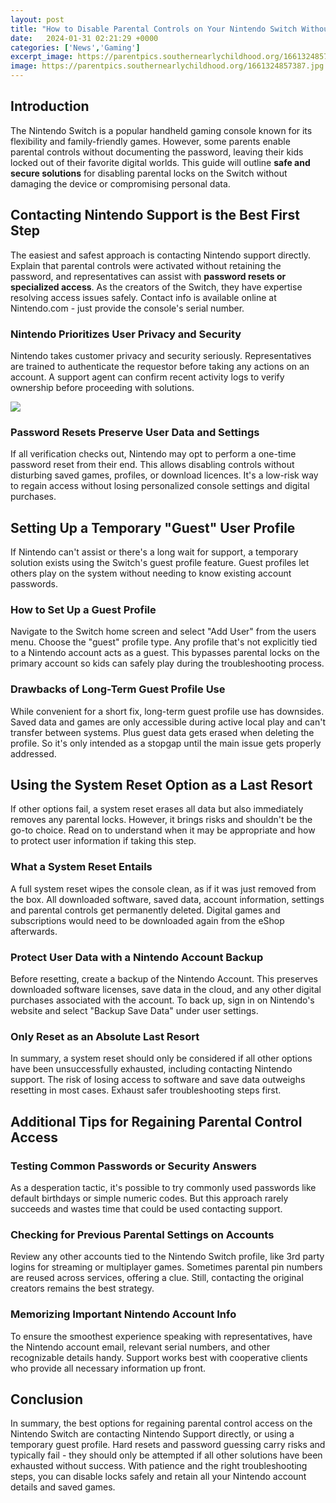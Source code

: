 ```yaml
---
layout: post
title: "How to Disable Parental Controls on Your Nintendo Switch Without Forgetting the Password"
date:   2024-01-31 02:21:29 +0000
categories: ['News','Gaming']
excerpt_image: https://parentpics.southernearlychildhood.org/1661324857387.jpg
image: https://parentpics.southernearlychildhood.org/1661324857387.jpg
---
```


## Introduction
The Nintendo Switch is a popular handheld gaming console known for its flexibility and family-friendly games. However, some parents enable parental controls without documenting the password, leaving their kids locked out of their favorite digital worlds. This guide will outline **safe and secure solutions** for disabling parental locks on the Switch without damaging the device or compromising personal data. 
## Contacting Nintendo Support is the Best First Step
The easiest and safest approach is contacting Nintendo support directly. Explain that parental controls were activated without retaining the password, and representatives can assist with **password resets or specialized access**. As the creators of the Switch, they have expertise resolving access issues safely. Contact info is available online at Nintendo.com - just provide the console's serial number.
### Nintendo Prioritizes User Privacy and Security
Nintendo takes customer privacy and security seriously. Representatives are trained to authenticate the requestor before taking any actions on an account. A support agent can confirm recent activity logs to verify ownership before proceeding with solutions. 

![](https://i.ytimg.com/vi/_gRvsUEvp84/maxresdefault.jpg)
### Password Resets Preserve User Data and Settings  
If all verification checks out, Nintendo may opt to perform a one-time password reset from their end. This allows disabling controls without disturbing saved games, profiles, or download licences. It's a low-risk way to regain access without losing personalized console settings and digital purchases.
## Setting Up a Temporary "Guest" User Profile
If Nintendo can't assist or there's a long wait for support, a temporary solution exists using the Switch's guest profile feature. Guest profiles let others play on the system without needing to know existing account passwords.
### How to Set Up a Guest Profile
Navigate to the Switch home screen and select "Add User" from the users menu. Choose the "guest" profile type. Any profile that's not explicitly tied to a Nintendo account acts as a guest. This bypasses parental locks on the primary account so kids can safely play during the troubleshooting process.
### Drawbacks of Long-Term Guest Profile Use
While convenient for a short fix, long-term guest profile use has downsides. Saved data and games are only accessible during active local play and can't transfer between systems. Plus guest data gets erased when deleting the profile. So it's only intended as a stopgap until the main issue gets properly addressed. 
## Using the System Reset Option as a Last Resort
If other options fail, a system reset erases all data but also immediately removes any parental locks. However, it brings risks and shouldn't be the go-to choice. Read on to understand when it may be appropriate and how to protect user information if taking this step.
### What a System Reset Entails
A full system reset wipes the console clean, as if it was just removed from the box. All downloaded software, saved data, account information, settings and parental controls get permanently deleted. Digital games and subscriptions would need to be downloaded again from the eShop afterwards.
### Protect User Data with a Nintendo Account Backup
Before resetting, create a backup of the Nintendo Account. This preserves downloaded software licenses, save data in the cloud, and any other digital purchases associated with the account. To back up, sign in on Nintendo's website and select "Backup Save Data" under user settings. 
### Only Reset as an Absolute Last Resort
In summary, a system reset should only be considered if all other options have been unsuccessfully exhausted, including contacting Nintendo support. The risk of losing access to software and save data outweighs resetting in most cases. Exhaust safer troubleshooting steps first.
## Additional Tips for Regaining Parental Control Access
### Testing Common Passwords or Security Answers
As a desperation tactic, it's possible to try commonly used passwords like default birthdays or simple numeric codes. But this approach rarely succeeds and wastes time that could be used contacting support. 
### Checking for Previous Parental Settings on Accounts
Review any other accounts tied to the Nintendo Switch profile, like 3rd party logins for streaming or multiplayer games. Sometimes parental pin numbers are reused across services, offering a clue. Still, contacting the original creators remains the best strategy.
### Memorizing Important Nintendo Account Info
To ensure the smoothest experience speaking with representatives, have the Nintendo account email, relevant serial numbers, and other recognizable details handy. Support works best with cooperative clients who provide all necessary information up front.
## Conclusion
In summary, the best options for regaining parental control access on the Nintendo Switch are contacting Nintendo Support directly, or using a temporary guest profile. Hard resets and password guessing carry risks and typically fail - they should only be attempted if all other solutions have been exhausted without success. With patience and the right troubleshooting steps, you can disable locks safely and retain all your Nintendo account details and saved games.